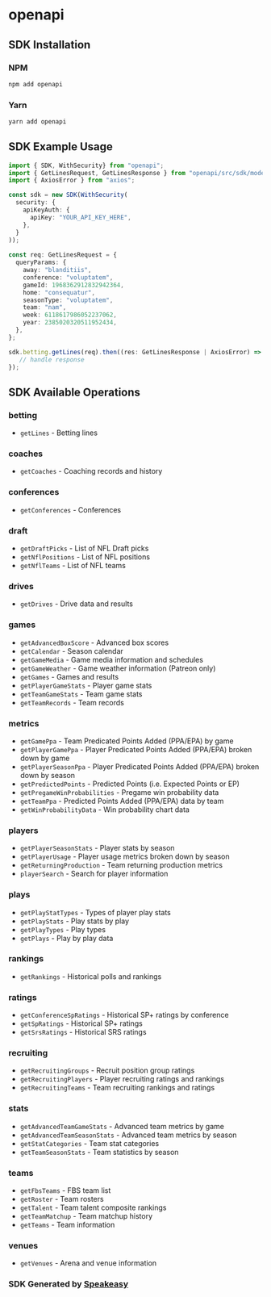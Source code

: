 # openapi

<!-- Start SDK Installation -->
## SDK Installation

### NPM

```bash
npm add openapi
```

### Yarn

```bash
yarn add openapi
```
<!-- End SDK Installation -->

<!-- Start SDK Example Usage -->
## SDK Example Usage

```typescript
import { SDK, WithSecurity} from "openapi";
import { GetLinesRequest, GetLinesResponse } from "openapi/src/sdk/models/operations";
import { AxiosError } from "axios";

const sdk = new SDK(WithSecurity(
  security: {
    apiKeyAuth: {
      apiKey: "YOUR_API_KEY_HERE",
    },
  }
));
    
const req: GetLinesRequest = {
  queryParams: {
    away: "blanditiis",
    conference: "voluptatem",
    gameId: 1968362912832942364,
    home: "consequatur",
    seasonType: "voluptatem",
    team: "nam",
    week: 6118617986052237062,
    year: 2385020320511952434,
  },
};

sdk.betting.getLines(req).then((res: GetLinesResponse | AxiosError) => {
   // handle response
});
```
<!-- End SDK Example Usage -->

<!-- Start SDK Available Operations -->
## SDK Available Operations

### betting

* `getLines` - Betting lines

### coaches

* `getCoaches` - Coaching records and history

### conferences

* `getConferences` - Conferences

### draft

* `getDraftPicks` - List of NFL Draft picks
* `getNflPositions` - List of NFL positions
* `getNflTeams` - List of NFL teams

### drives

* `getDrives` - Drive data and results

### games

* `getAdvancedBoxScore` - Advanced box scores
* `getCalendar` - Season calendar
* `getGameMedia` - Game media information and schedules
* `getGameWeather` - Game weather information (Patreon only)
* `getGames` - Games and results
* `getPlayerGameStats` - Player game stats
* `getTeamGameStats` - Team game stats
* `getTeamRecords` - Team records

### metrics

* `getGamePpa` - Team Predicated Points Added (PPA/EPA) by game
* `getPlayerGamePpa` - Player Predicated Points Added (PPA/EPA) broken down by game
* `getPlayerSeasonPpa` - Player Predicated Points Added (PPA/EPA) broken down by season
* `getPredictedPoints` - Predicted Points (i.e. Expected Points or EP)
* `getPregameWinProbabilities` - Pregame win probability data
* `getTeamPpa` - Predicted Points Added (PPA/EPA) data by team
* `getWinProbabilityData` - Win probability chart data

### players

* `getPlayerSeasonStats` - Player stats by season
* `getPlayerUsage` - Player usage metrics broken down by season
* `getReturningProduction` - Team returning production metrics
* `playerSearch` - Search for player information

### plays

* `getPlayStatTypes` - Types of player play stats
* `getPlayStats` - Play stats by play
* `getPlayTypes` - Play types
* `getPlays` - Play by play data

### rankings

* `getRankings` - Historical polls and rankings

### ratings

* `getConferenceSpRatings` - Historical SP+ ratings by conference
* `getSpRatings` - Historical SP+ ratings
* `getSrsRatings` - Historical SRS ratings

### recruiting

* `getRecruitingGroups` - Recruit position group ratings
* `getRecruitingPlayers` - Player recruiting ratings and rankings
* `getRecruitingTeams` - Team recruiting rankings and ratings

### stats

* `getAdvancedTeamGameStats` - Advanced team metrics by game
* `getAdvancedTeamSeasonStats` - Advanced team metrics by season
* `getStatCategories` - Team stat categories
* `getTeamSeasonStats` - Team statistics by season

### teams

* `getFbsTeams` - FBS team list
* `getRoster` - Team rosters
* `getTalent` - Team talent composite rankings
* `getTeamMatchup` - Team matchup history
* `getTeams` - Team information

### venues

* `getVenues` - Arena and venue information

<!-- End SDK Available Operations -->

### SDK Generated by [Speakeasy](https://docs.speakeasyapi.dev/docs/using-speakeasy/client-sdks)
